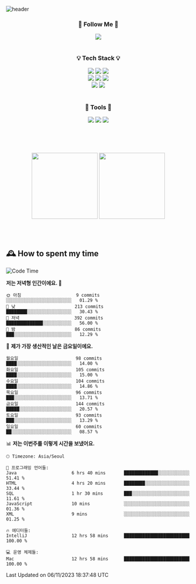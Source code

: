 ![header](https://capsule-render.vercel.app/api?type=waving&color=0:FFE29F,50:FFA99F,100:FF719A&height=300&fontAlignY=40&section=header&text=sung%20eun&fontSize=80&fontColor=FFFFFF)

<div align="center">
	<h3>🐹  Follow Me  🐹</h3>
	<a href="https://velog.io/@saeun05" target="_blank"><img src="https://img.shields.io/badge/Velog-20C997?style=flat&logo=velog&logoColor=white"/></a><br><br>
	<h3>💡  Tech Stack  💡</h3>
	<img src="https://img.shields.io/badge/Java-0078D4?style=flat"/>
	<img src="https://img.shields.io/badge/Spring-6DB33F?style=flat&logo=spring&logoColor=white"/>
	<img src="https://img.shields.io/badge/SpringBoot-6DB33F?style=flat&logo=springboot&logoColor=white"/><br>
	<img src="https://img.shields.io/badge/HTML5-E34F26?style=flat&logo=html5&logoColor=white"/>
	<img src="https://img.shields.io/badge/CSS3-1572B6?style=flat&logo=css3&logoColor=white"/>
	<img src="https://img.shields.io/badge/jQuery-0769AD?style=flat&logo=jquery&logoColor=white"/><br>
	<img src="https://img.shields.io/badge/MySQL-4479A1?style=flat&logo=mysql&logoColor=white"/>
	<img src="https://img.shields.io/badge/oracle-F80000?style=flat&logo=oracle&logoColor=white"/><br><br>
	<h3>🔦  Tools  🔦</h3>
	<img src="https://img.shields.io/badge/intelliJ IDEA-000000?style=flat&logo=intellijidea&logoColor=white"/>
	<img src="https://img.shields.io/badge/Notion-F9DC3E?style=flat&logo=notion&logoColor=white"/>
	<img src="https://img.shields.io/badge/Git-F05032?style=flat&logo=git&logoColor=white"/><br><br>
</div>

<br><br>

<div align="center">
  <img style="height:180px" src="https://github-readme-stats.vercel.app/api?username=sungeunn&show_icons=true&theme=omni&locale=kr"/>
  <img style="height:180px" src="https://github-readme-stats.vercel.app/api/top-langs/?username=sungeunn&theme=omni&layout=compact&locale=kr"/>
</div>

<br><br>

## 🕰 How to spent my time
<!--START_SECTION:waka-->
![Code Time](http://img.shields.io/badge/Code%20Time-248%20hrs%2034%20mins-blue)

**저는 저녁형 인간이에요. 🦉** 

```text
🌞 아침                     9 commits           ░░░░░░░░░░░░░░░░░░░░░░░░░   01.29 % 
🌆 낮　                     213 commits         ████████░░░░░░░░░░░░░░░░░   30.43 % 
🌃 저녁                     392 commits         ██████████████░░░░░░░░░░░   56.00 % 
🌙 밤　                     86 commits          ███░░░░░░░░░░░░░░░░░░░░░░   12.29 % 
```
📅 **제가 가장 생산적인 날은 금요일이에요.** 

```text
월요일                      98 commits          ████░░░░░░░░░░░░░░░░░░░░░   14.00 % 
화요일                      105 commits         ████░░░░░░░░░░░░░░░░░░░░░   15.00 % 
수요일                      104 commits         ████░░░░░░░░░░░░░░░░░░░░░   14.86 % 
목요일                      96 commits          ███░░░░░░░░░░░░░░░░░░░░░░   13.71 % 
금요일                      144 commits         █████░░░░░░░░░░░░░░░░░░░░   20.57 % 
토요일                      93 commits          ███░░░░░░░░░░░░░░░░░░░░░░   13.29 % 
일요일                      60 commits          ██░░░░░░░░░░░░░░░░░░░░░░░   08.57 % 
```


📊 **저는 이번주를 이렇게 시간을 보냈어요.** 

```text
🕑︎ Timezone: Asia/Seoul

💬 프로그래밍 언어들: 
Java                     6 hrs 40 mins       █████████████░░░░░░░░░░░░   51.41 % 
HTML                     4 hrs 20 mins       ████████░░░░░░░░░░░░░░░░░   33.44 % 
SQL                      1 hr 30 mins        ███░░░░░░░░░░░░░░░░░░░░░░   11.61 % 
JavaScript               10 mins             ░░░░░░░░░░░░░░░░░░░░░░░░░   01.36 % 
XML                      9 mins              ░░░░░░░░░░░░░░░░░░░░░░░░░   01.25 % 

🔥 에디터들: 
IntelliJ                 12 hrs 58 mins      █████████████████████████   100.00 % 

💻 운영 체제들: 
Mac                      12 hrs 58 mins      █████████████████████████   100.00 % 
```


 Last Updated on 06/11/2023 18:37:48 UTC
<!--END_SECTION:waka-->
